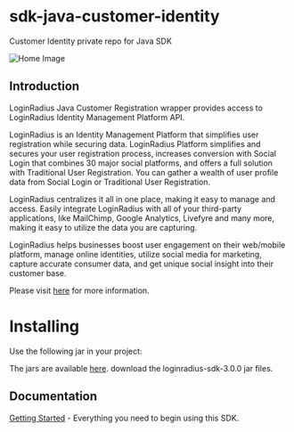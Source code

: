 # sdk-java-customer-identity
Customer Identity private repo for Java SDK

![Home Image](https://d2lvlj7xfpldmj.cloudfront.net/support/github/banner-1544x500.png)


## Introduction ##

LoginRadius Java Customer Registration wrapper provides access to LoginRadius Identity Management Platform API.

LoginRadius is an Identity Management Platform that simplifies user registration while securing data. LoginRadius Platform simplifies and secures your user registration process, increases conversion with Social Login that combines 30 major social platforms, and offers a full solution with Traditional User Registration. You can gather a wealth of user profile data from Social Login or Traditional User Registration. 

LoginRadius centralizes it all in one place, making it easy to manage and access. Easily integrate LoginRadius with all of your third-party applications, like MailChimp, Google Analytics, Livefyre and many more, making it easy to utilize the data you are capturing.

LoginRadius helps businesses boost user engagement on their web/mobile platform, manage online identities, utilize social media for marketing, capture accurate consumer data, and get unique social insight into their customer base.

Please visit [here](http://www.loginradius.com/) for more information.




# Installing

Use the following jar in your project:


The jars are available [here](https://github.com/LoginRadius/java-sdk/tree/master/demo/LoginRadiusJavaDemo/WebContent/WEB-INF/lib).  download the loginradius-sdk-3.0.0 jar files.
  
 ## Documentation

[Getting Started](https://docs.loginradius.com/api/v2/sdk-libraries/java-library) - Everything you need to begin using this SDK.




